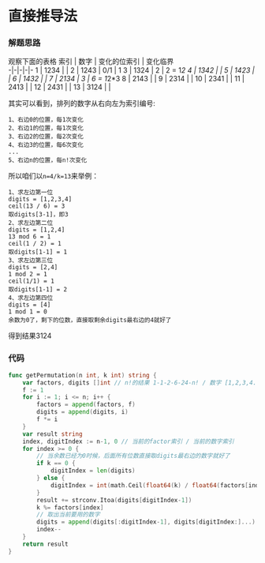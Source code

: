 # 直接推导法
### 解题思路
观察下面的表格
索引 | 数字 | 变化的位索引 | 变化临界  
-|-|-|-|-
1 | 1234 |   |
2 | 1243 | 0/1 | 1
3 | 1324 | 2 | 2 = 1*2
4 | 1342 |   |
5 | 1423 |   |
6 | 1432 |   |
7 | 2134 | 3 | 6 = 1*2*3
8 | 2143 |   |
9 | 2314 |   |
10 | 2341 |  |
11 | 2413 |  |
12 | 2431 |  |
13 | 3124 |  |

其实可以看到，排列的数字从右向左为索引编号:
```
1、右边0的位置，每1次变化
2、右边1的位置，每1次变化
3、右边2的位置，每2次变化
4、右边3的位置，每6次变化
...
5、右边n的位置，每n!次变化
```

所以咱们以``n=4/k=13``来举例：
```
1、求左边第一位
digits = [1,2,3,4]
ceil(13 / 6) = 3
取digits[3-1]，即3
2、求左边第二位
digits = [1,2,4]
13 mod 6 = 1
ceil(1 / 2) = 1
取digits[1-1] = 1
3、求左边第三位
digits = [2,4]
1 mod 2 = 1
ceil(1/1) = 1
取digits[1-1] = 2
4、求左边第四位
digits = [4]
1 mod 1 = 0
余数为0了，剩下的位数，直接取剩余digits最右边的4就好了
```
得到结果3124

### 代码
```go
func getPermutation(n int, k int) string {
	var factors, digits []int // n!的结果 1-1-2-6-24-n! / 数字 [1,2,3,4...n]
	f := 1
	for i := 1; i <= n; i++ {
		factors = append(factors, f)
		digits = append(digits, i)
		f *= i
	}
	var result string
	index, digitIndex := n-1, 0 // 当前的factor索引 / 当前的数字索引
	for index >= 0 {
		// 当余数已经为0时候，后面所有位数直接取digits最右边的数字就好了
		if k == 0 {
			digitIndex = len(digits)
		} else {
			digitIndex = int(math.Ceil(float64(k) / float64(factors[index])))
		}
		result += strconv.Itoa(digits[digitIndex-1])
		k %= factors[index]
		// 取出当前要用的数字
		digits = append(digits[:digitIndex-1], digits[digitIndex:]...)
		index--
	}
	return result
}
```
